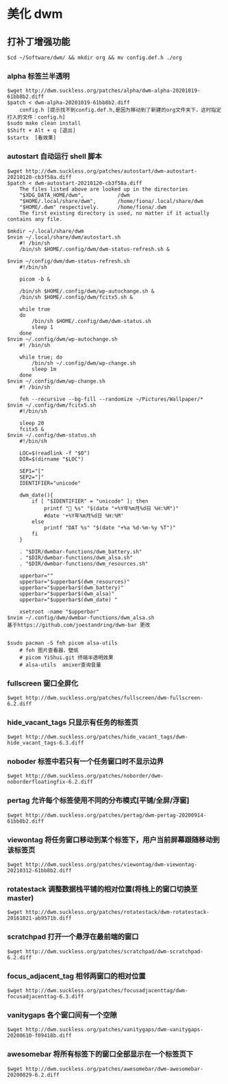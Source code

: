 # 美化 dwm

## 打补丁增强功能

    $cd ~/Software/dwm/ && mkdir org && mv config.def.h ./org

### alpha 标签兰半透明

    $wget http://dwm.suckless.org/patches/alpha/dwm-alpha-20201019-61bb8b2.diff
    $patch < dwm-alpha-20201019-61bb8b2.diff
    	config.h [提示找不到config.def.h,是因为移动到了新建的org文件夹下，这时指定打入的文件：config.h]
    $sudo make clean install
    $Shift + Alt + q [退出]
    $startx  [看效果]

### autostart 自动运行 shell 脚本

    $wget http://dwm.suckless.org/patches/autostart/dwm-autostart-20210120-cb3f58a.diff
    $patch < dwm-autostart-20210120-cb3f58a.diff
    	The files listed above are looked up in the directories
    	"$XDG_DATA_HOME/dwm", 			/dwm
    	"$HOME/.local/share/dwm",       /home/fiona/.local/share/dwm
    	"$HOME/.dwm" respectively.      /home/fiona/.dwm
    	The first existing directory is used, no matter if it actually contains any file.

    $mkdir ~/.local/share/dwm
    $nvim ~/.local/share/dwm/autostart.sh
    	#! /bin/sh
    	/bin/sh $HOME/.config/dwm/dwm-status-refresh.sh &

    $nvim ~/config/dwm/dwm-status-refresh.sh
    	#!/bin/sh

    	picom -b &

    	/bin/sh $HOME/.config/dwm/wp-autochange.sh &
    	/bin/sh $HOME/.config/dwm/fcitx5.sh &

    	while true
    	do
    		/bin/sh $HOME/.config/dwm/dwm-status.sh
    		sleep 1
    	done
    $nvim ~/.config/dwm/wp-autochange.sh
    	#! /bin/sh

    	while true; do
    		/bin/sh ~/.config/dwm/wp-change.sh
    		sleep 1m
    	done
    $nvim ~/.config/dwm/wp-change.sh
    	#! /bin/sh

    	feh --recursive --bg-fill --randomize ~/Pictures/Wallpaper/*
    $nvim ~/.config/dwm/fcitx5.sh
    	#!/bin/sh

    	sleep 20
    	fcitx5 &
    $nvim ~/.config/dwm-status.sh
    	#!/bin/sh

    	LOC=$(readlink -f "$0")
    	DIR=$(dirname "$LOC")

    	SEP1="["
    	SEP2="]"
    	IDENTIFIER="unicode"

    	dwm_date(){
    	    if [ "$IDENTIFIER" = "unicode" ]; then
    	        printf "📆 %s" "$(date "+%Y年%m月%d日 %H:%M")"
    		    #date '+%Y年%m月%d日 %H:%M'
    	    else
    	        printf "DAT %s" "$(date "+%a %d-%m-%y %T")"
    	    fi
    	}

    	. "$DIR/dwmbar-functions/dwm_battery.sh"
    	. "$DIR/dwmbar-functions/dwm_alsa.sh"
    	. "$DIR/dwmbar-functions/dwm_resources.sh"

    	upperbar=""
    	upperbar="$upperbar$(dwm_resources)"
    	upperbar="$upperbar$(dwm_battery)"
    	upperbar="$upperbar$(dwm_alsa)"
    	upperbar="$upperbar$(dwm_date) "

    	xsetroot -name "$upperbar"
    $nvim ~/.config/dwm/dwmbar-functions/dwm_alsa.sh
    基于https://github.com/joestandring/dwm-bar 更改


    $sudo pacman -S feh picom alsa-utils
    	# feh 图片查看器，壁纸
    	# picom YiShui.git 终端半透明效果
    	# alsa-utils  amixer查询音量

### fullscreen 窗口全屏化

    $wget http://dwm.suckless.org/patches/fullscreen/dwm-fullscreen-6.2.diff

### hide_vacant_tags 只显示有任务的标签页

    $wget http://dwm.suckless.org/patches/hide_vacant_tags/dwm-hide_vacant_tags-6.3.diff

### noboder 标签中若只有一个任务窗口时不显示边界

    $wget http://dwm.suckless.org/patches/noborder/dwm-noborderfloatingfix-6.2.diff

### pertag 允许每个标签使用不同的分布模式[平铺/全屏/浮窗]

    $wget http://dwm.suckless.org/patches/pertag/dwm-pertag-20200914-61bb8b2.diff

### viewontag 将任务窗口移动到某个标签下，用户当前屏幕跟随移动到该标签页

    $wget http://dwm.suckless.org/patches/viewontag/dwm-viewontag-20210312-61bb8b2.diff

### rotatestack 调整数据栈平铺的相对位置(将栈上的窗口切换至 master)

    $wget http://dwm.suckless.org/patches/rotatestack/dwm-rotatestack-20161021-ab9571b.diff

### scratchpad 打开一个悬浮在最前端的窗口

    $wget http://dwm.suckless.org/patches/scratchpad/dwm-scratchpad-6.2.diff

### focus_adjacent_tag 相邻两窗口的相对位置

    $wget http://dwm.suckless.org/patches/focusadjacenttag/dwm-focusadjacenttag-6.3.diff

### vanitygaps 各个窗口间有一个空隙

    $wget http://dwm.suckless.org/patches/vanitygaps/dwm-vanitygaps-20200610-f09418b.diff

### awesomebar 将所有标签下的窗口全部显示在一个标签页下

    $wget http://dwm.suckless.org/patches/awesomebar/dwm-awesomebar-20200829-6.2.diff
